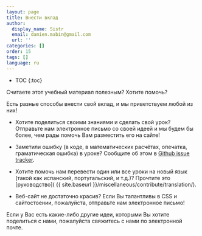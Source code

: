 ```yaml
---
layout: page
title: Внести вклад
author:
  display_name: Sistr
  email: damien.mabin@gmail.com
  url: ''
categories: []
order: 15
tags: []
language: ru
---
```


* TOC
{:toc}

Считаете этот учебный материал полезным? Хотите помочь?

Есть разные способы внести свой вклад, и мы приветствуем любой из них!

- Хотите поделиться своими знаниями и сделать свой урок? Отправьте нам электронное письмо со своей идеей и мы будем бы более, чем рады помочь Вам разместить его на сайте!

 - Заметили ошибку (в коде, в математических расчётах, опечатка, граматическая ошибка) в уроке? Сообщите об этом в [Github issue tracker](https://github.com/Whiteseeker/opengl-tutorials/issues).

 - Хотите помочь нам перевести один или все уроки на новый язык (такой как испанский, португальский, и т.д.)? Прочтите это [руководство]( {{ site.baseurl }}/miscellaneous/contribute/translation/).

 - Веб-сайт не достаточно красив? Если Вы талантливы в CSS и сайтостоении, пожалуйста, отправьте нам электронное письмо!

Если у Вас есть какие-либо другие идеи, которыми Вы хотите поделиться с нами, пожалуйста свяжитесь с нами по электронной почте.
